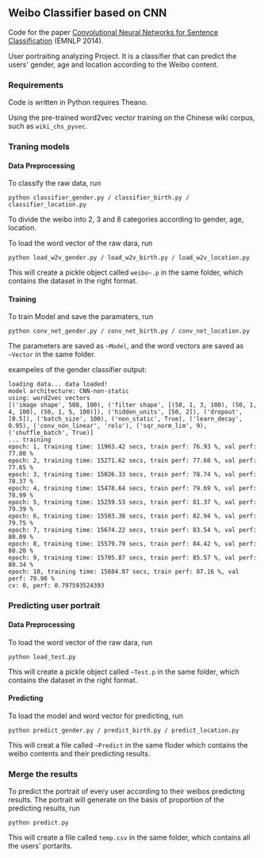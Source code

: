 ## Weibo Classifier based on CNN
Code for the paper [Convolutional Neural Networks for Sentence Classification](http://arxiv.org/abs/1408.5882) (EMNLP 2014).

User portraiting analyzing Project. It is a classifier that can predict the users' gender, age and location according to the Weibo content.

### Requirements
Code is written in Python requires Theano.

Using the pre-trained word2vec vector training on the Chinese wiki corpus, such as `wiki_chs_pyvec`.


### Traning models

#### Data Preprocessing
To classify the raw data, run

```
python classifier_gender.py / classifier_birth.py / classifier_location.py
```
To divide the weibo into 2, 3 and 8 categories according to gender, age, location.


To load the word vector of the raw dara, run

```
python load_w2v_gender.py / load_w2v_birth.py / load_w2v_location.py 
```
This will create a pickle object called `weibo~.p` in the same folder, which contains the dataset in the right format.

#### Training
To train Model and save the paramaters, run

```
python conv_net_gender.py / conv_net_birth.py / conv_net_location.py 
```
The parameters are saved as `~Model`, and the word vectors are saved as `~Vector` in the same folder.

exampeles of the gender classifier output:

```
loading data... data loaded!
model architecture: CNN-non-static
using: word2vec vectors
[('image shape', 508, 100), ('filter shape', [(50, 1, 3, 100), (50, 1, 4, 100), (50, 1, 5, 100)]), ('hidden_units', [50, 2]), ('dropout', [0.5]), ('batch_size', 100), ('non_static', True), ('learn_decay', 0.95), ('conv_non_linear', 'relu'), ('sqr_norm_lim', 9), ('shuffle_batch', True)]
... training
epoch: 1, training time: 11963.42 secs, train perf: 76.93 %, val perf: 77.00 %
epoch: 2, training time: 15271.62 secs, train perf: 77.60 %, val perf: 77.65 %
epoch: 3, training time: 15026.33 secs, train perf: 78.74 %, val perf: 78.37 %
epoch: 4, training time: 15478.64 secs, train perf: 79.69 %, val perf: 78.99 %
epoch: 5, training time: 15259.53 secs, train perf: 81.37 %, val perf: 79.39 %
epoch: 6, training time: 15503.38 secs, train perf: 82.94 %, val perf: 79.75 %
epoch: 7, training time: 15674.22 secs, train perf: 83.54 %, val perf: 80.09 %
epoch: 8, training time: 15579.79 secs, train perf: 84.42 %, val perf: 80.20 %
epoch: 9, training time: 15705.87 secs, train perf: 85.57 %, val perf: 80.34 %
epoch: 10, training time: 15684.07 secs, train perf: 87.16 %, val perf: 79.98 %
cv: 0, perf: 0.797593524393
```

### Predicting user portrait

#### Data Preprocessing
To load the word vector of the raw dara, run

```
python load_test.py
```
This will create a pickle object called `~Test.p` in the same folder, which contains the dataset in the right format.

#### Predicting
To load the model and word vector for predicting, run

```
python predict_gender.py / predict_birth.py / predict_location.py
```
This will creat a file called `~Predict` in the same floder which contains the weibo contents and their predicting results.

### Merge the results 
To predict the portrait of every user according to their weibos predicting results. The portrait will generate on the basis of proportion of the predicting results, run

```
python predict.py 
```
This will create a file called `temp.csv` in the same folder, which contains all the users' portarits.



